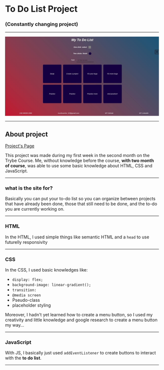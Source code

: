 # To Do List Project

### (Constantly changing project)

---

![Project's Image](./img/project-image.jpeg)

---

## About project

[Project's Page](https://murilo-rainho.github.io/to-do-list/)

This project was made during my first week in the second month on the Trybe Course. Me, without knowledge before the course, **with two month of course**, was able to use some basic knowledge about HTML, CSS and JavaScript.

---

### what is the site for?

Basically you can put your to-do list so you can organize between projects that have already been done, those that still need to be done, and the to-do you are currently working on.

---

### HTML

In the HTML, I used simple things like semantic HTML and a `head` to use futurelly responsivity

---

### CSS

In the CSS, I used basic knowledges like:
* `display: flex;`
* `background-image: linear-gradient();`
* `transition:`
* `@media screen`
* Pseudo-class
* placeholder styling

Moreover, I hadn't yet learned how to create a menu button, so I used my creativity and little knowledge and google research to create a menu button my way...

---

### JavaScript

With JS, I basically just used `addEventListener` to create buttons to interact with the **to do list**.

---
